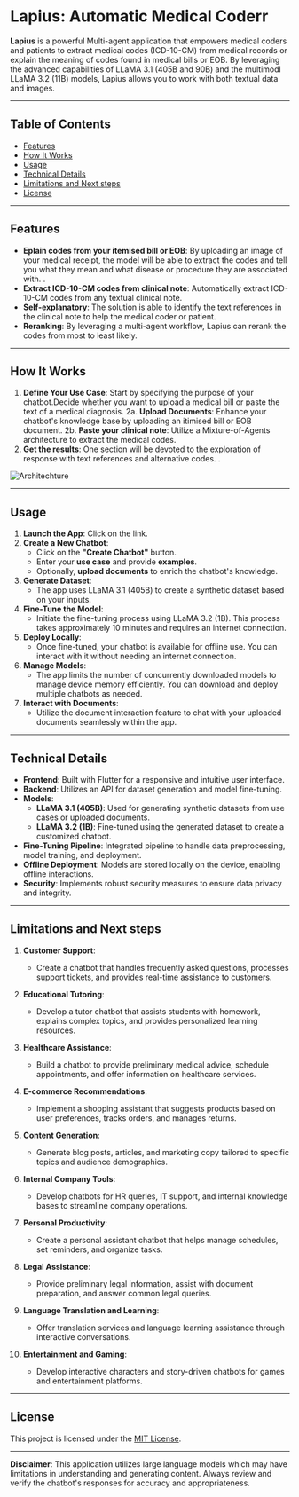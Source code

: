 #  Lapius: Automatic Medical Coderr

**Lapius** is a powerful Multi-agent application that empowers medical coders and patients to extract medical codes (ICD-10-CM) from medical records or explain the meaning of codes found in medical bills or EOB. By leveraging the advanced capabilities of LLaMA 3.1 (405B and 90B) and the multimodl LLaMA 3.2 (11B) models, Lapius allows you to work with both textual data and images.  

---

## Table of Contents

- [Features](#features)
- [How It Works](#how-it-works)
- [Usage](#usage)
- [Technical Details](#technical-details)
- [Limitations and Next steps](#limitation-and-next-steps)
- [License](#license)

---

## Features

- **Eplain codes from your itemised bill or EOB**: By uploading an image of your medical receipt, the model will be able to extract the codes and tell you what they mean and what disease or procedure they are associated with. .
- **Extract ICD-10-CM codes from clinical note**: Automatically extract ICD-10-CM codes from any textual clinical note.
- **Self-explanatory**: The solution is able to identify the text references in the clinical note to help the medical coder or patient.
- **Reranking**: By leveraging a multi-agent workflow, Lapius can rerank the codes from most to least likely.

---

## How It Works

1. **Define Your Use Case**: Start by specifying the purpose of your chatbot.Decide whether you want to upload a medical bill or paste the text of a medical diagnosis. 
2a. **Upload Documents**: Enhance your chatbot's knowledge base by uploading an itimised bill or EOB document.
2b. **Paste your clinical note**: Utilize a Mixture-of-Agents architecture to extract the medical codes.
3. **Get the results**: One section will be devoted to the exploration of response with text references and alternative codes. .


![Architechture](https://iili.io/23ovJmx.png)

---

## Usage

1. **Launch the App**: Click on the link.
2. **Create a New Chatbot**:
    - Click on the **"Create Chatbot"** button.
    - Enter your **use case** and provide **examples**.
    - Optionally, **upload documents** to enrich the chatbot's knowledge.
3. **Generate Dataset**:
    - The app uses LLaMA 3.1 (405B) to create a synthetic dataset based on your inputs.
4. **Fine-Tune the Model**:
    - Initiate the fine-tuning process using LLaMA 3.2 (1B). This process takes approximately 10 minutes and requires an internet connection.
5. **Deploy Locally**:
    - Once fine-tuned, your chatbot is available for offline use. You can interact with it without needing an internet connection.
6. **Manage Models**:
    - The app limits the number of concurrently downloaded models to manage device memory efficiently. You can download and deploy multiple chatbots as needed.
7. **Interact with Documents**:
    - Utilize the document interaction feature to chat with your uploaded documents seamlessly within the app.

---

## Technical Details

- **Frontend**: Built with Flutter for a responsive and intuitive user interface.
- **Backend**: Utilizes an API for dataset generation and model fine-tuning.
- **Models**:
    - **LLaMA 3.1 (405B)**: Used for generating synthetic datasets from use cases or uploaded documents.
    - **LLaMA 3.2 (1B)**: Fine-tuned using the generated dataset to create a customized chatbot.
- **Fine-Tuning Pipeline**: Integrated pipeline to handle data preprocessing, model training, and deployment.
- **Offline Deployment**: Models are stored locally on the device, enabling offline interactions.
- **Security**: Implements robust security measures to ensure data privacy and integrity.


---

## Limitations and Next steps

1. **Customer Support**:
    - Create a chatbot that handles frequently asked questions, processes support tickets, and provides real-time assistance to customers.
  
2. **Educational Tutoring**:
    - Develop a tutor chatbot that assists students with homework, explains complex topics, and provides personalized learning resources.
  
3. **Healthcare Assistance**:
    - Build a chatbot to provide preliminary medical advice, schedule appointments, and offer information on healthcare services.
  
4. **E-commerce Recommendations**:
    - Implement a shopping assistant that suggests products based on user preferences, tracks orders, and manages returns.
  
5. **Content Generation**:
    - Generate blog posts, articles, and marketing copy tailored to specific topics and audience demographics.
  
6. **Internal Company Tools**:
    - Develop chatbots for HR queries, IT support, and internal knowledge bases to streamline company operations.
  
7. **Personal Productivity**:
    - Create a personal assistant chatbot that helps manage schedules, set reminders, and organize tasks.
  
8. **Legal Assistance**:
    - Provide preliminary legal information, assist with document preparation, and answer common legal queries.
  
9. **Language Translation and Learning**:
    - Offer translation services and language learning assistance through interactive conversations.
  
10. **Entertainment and Gaming**:
    - Develop interactive characters and story-driven chatbots for games and entertainment platforms.


---

## License

This project is licensed under the [MIT License](LICENSE).

---

**Disclaimer**: This application utilizes large language models which may have limitations in understanding and generating content. Always review and verify the chatbot's responses for accuracy and appropriateness.
